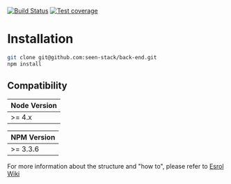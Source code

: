 [![Build Status][travis-image]][travis-url]
[![Test coverage][coveralls-image]][coveralls-url]

[travis-image]: https://travis-ci.org/seen-stack/back-end.svg?branch=master
[travis-url]: https://travis-ci.org/seen-stack/back-end
[coveralls-image]: https://coveralls.io/repos/seen-stack/back-end/badge.svg
[coveralls-url]: https://coveralls.io/r/seen-stack/back-end

# Installation

```sh
git clone git@github.com:seen-stack/back-end.git
npm install
```

## Compatibility

| Node Version |
| ---- |
| >= 4.x |

| NPM Version |
| ---- |
| >= 3.3.6 |

For more information about the structure and "how to", please refer to [Esrol Wiki](https://github.com/esrol/esrol-server-app/wiki)